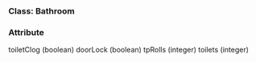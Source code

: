 ### Class: Bathroom


### Attribute

toiletClog (boolean)
doorLock (boolean)
tpRolls (integer)
toilets (integer)
